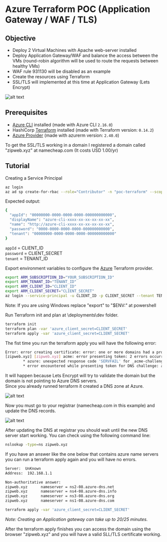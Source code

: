 # Azure Terraform POC (Application Gateway / WAF / TLS)

## Objective
* Deploy 2 Virtual Machines with Apache web-server installed
* Deploy Application Gateway/WAF and balance the access between the VMs (round-robin algorithm will be used to route the requests between healthy VMs)
* WAF rule 931130 will be disabled as an example
* Create the resources using Terraform
* SSL/TLS will implemented at this time at Application Gateway (Lets Encrypt)

![alt text](https://github.com/ModusCreateOrg/azure-terraform-demos/blob/master/poc_application_gateway_waf_ssl/images/architecture.png?raw=true)

## Prerequisites

* [Azure CLI](https://docs.microsoft.com/en-us/cli/azure/install-azure-cli?view=azure-cli-latest) installed (made with Azure CLI `2.16.0`)
* HashiCorp [Terraform](https://terraform.io/downloads.html) installed (made with Terraform version: `0.14.2`)
* [Azure Provider](https://www.terraform.io/docs/providers/azurerm/index.html) (made with azurerm version: `2.40.0`)

To get the SSL/TLS working in a domain I registered a domain called "zipweb.xyz" at namecheap.com (It costs USD 1.00/yr)  

## Tutorial

Creating a Service Principal

```bash
az login
az ad sp create-for-rbac --role="Contributor" -n "poc-terraform" --scopes="/subscriptions/YOUR_SUBSCRIPTION_ID"
```

Expected output:

```bash
{
  "appId": "00000000-0000-0000-0000-000000000000",
  "displayName": "azure-cli-xxxx-xx-xx-xx-xx-xx",
  "name": "http://azure-cli-xxxx-xx-xx-xx-xx-xx",
  "password": "0000-0000-0000-0000-000000000000",
  "tenant": "00000000-0000-0000-0000-000000000000"
}
```

`appId` = CLIENT_ID  
`password` = CLIENT_SECRET  
`tenant` = TENANT_ID  

Export environment variables to configure the [Azure](https://registry.terraform.io/providers/hashicorp/azurerm/latest/docs/guides/service_principal_client_secret) Terraform provider.

```bash
export ARM_SUBSCRIPTION_ID="YOUR_SUBSCRIPTION_ID"
export ARM_TENANT_ID="TENANT_ID"
export ARM_CLIENT_ID="CLIENT_ID"
export ARM_CLIENT_SECRET="CLIENT_SECRET"
az login --service-principal -u CLIENT_ID -p CLIENT_SECRET --tenant TENANT_ID
```
Note: If you are using Windows replace "export" to "$ENV:" at powershell  

Run Terraform init and plan at \deployments\dev folder.

```bash
terraform init
terraform plan -var 'azure_client_secret=CLIENT_SECRET'
terraform apply -var 'azure_client_secret=CLIENT_SECRET'
```

The fist time you run the terraform apply you will have the following error: 
```bash
Error: error creating certificate: error: one or more domains had a problem:
[zipweb.xyz] [zipweb.xyz] acme: error presenting token: 2 errors occurred:
        * azure: unexpected response code 'SERVFAIL' for _acme-challenge.zipweb.xyz.
        * error encountered while presenting token for DNS challenge: azure: unexpected response code 'SERVFAIL' for _acme-challenge.zipweb.xyz.
```

It will happen because Lets Encrypt will try to validate the domain but the domain is not pointing to Azure DNS servers.  
Since you already runned terraform it created a DNS zone at Azure.  

![alt text](https://github.com/ModusCreateOrg/azure-terraform-demos/blob/master/poc_application_gateway_waf_ssl/images/azure_dns.png?raw=true)

Now you must go to your registrar (namecheap.com in this example) and update the DNS records.  

![alt text](https://github.com/ModusCreateOrg/azure-terraform-demos/blob/master/poc_application_gateway_waf_ssl/images/namecheap_dns.png?raw=true)

After updating the DNS at registrar you should wait until the new DNS server start working. You can check using the following command line:
```bash
nslookup -type=ns zipweb.xyz
```

If you have an answer like the one below that contains azure name servers you can run a terraform apply again and you will have no errors.
```bash
Server:  UnKnown
Address:  192.168.1.1

Non-authoritative answer:
zipweb.xyz      nameserver = ns2-08.azure-dns.net
zipweb.xyz      nameserver = ns4-08.azure-dns.info
zipweb.xyz      nameserver = ns3-08.azure-dns.org
zipweb.xyz      nameserver = ns1-08.azure-dns.com
```

```bash
terraform apply -var 'azure_client_secret=CLIENT_SECRET'
```
*Note: Creating an Application gateway can take up to 20/25 minutes.*  

After the terraform apply finishes you can access the domain using the browser "zipweb.xyz" and you will have a valid SLL/TLS certificate working.